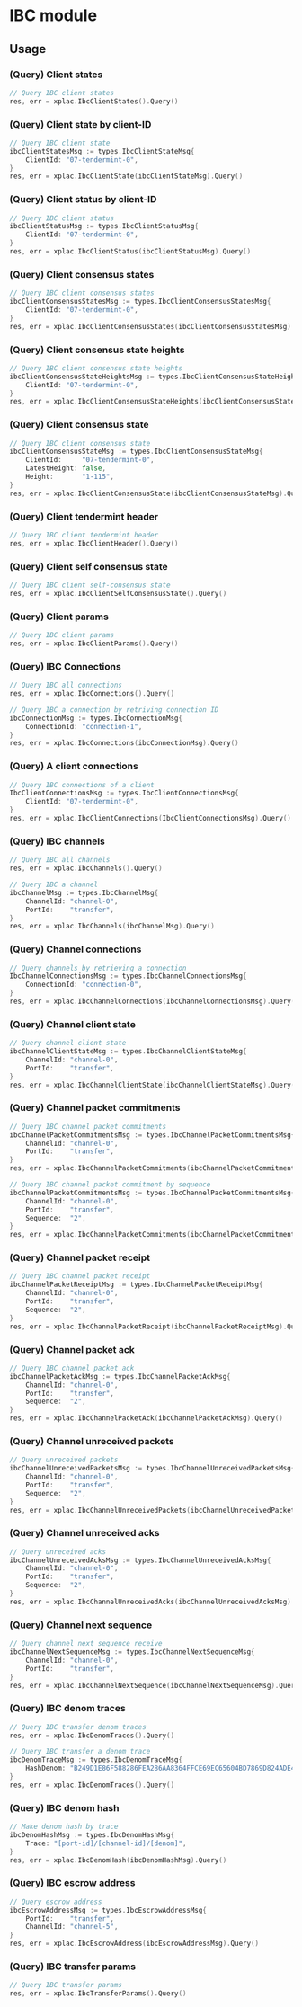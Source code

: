 # IBC module
## Usage
### (Query) Client states
```go
// Query IBC client states
res, err = xplac.IbcClientStates().Query()
```

### (Query) Client state by client-ID
```go
// Query IBC client state
ibcClientStatesMsg := types.IbcClientStateMsg{
    ClientId: "07-tendermint-0",
}
res, err = xplac.IbcClientState(ibcClientStateMsg).Query()
```

### (Query) Client status by client-ID
```go
// Query IBC client status
ibcClientStatusMsg := types.IbcClientStatusMsg{
    ClientId: "07-tendermint-0",
}
res, err = xplac.IbcClientStatus(ibcClientStatusMsg).Query()
```

### (Query) Client consensus states
```go
// Query IBC client consensus states
ibcClientConsensusStatesMsg := types.IbcClientConsensusStatesMsg{
    ClientId: "07-tendermint-0",
}
res, err = xplac.IbcClientConsensusStates(ibcClientConsensusStatesMsg).Query()
```

### (Query) Client consensus state heights
```go
// Query IBC client consensus state heights
ibcClientConsensusStateHeightsMsg := types.IbcClientConsensusStateHeightsMsg{
    ClientId: "07-tendermint-0",
}
res, err = xplac.IbcClientConsensusStateHeights(ibcClientConsensusStateHeightsMsg).Query()
```

### (Query) Client consensus state
```go
// Query IBC client consensus state
ibcClientConsensusStateMsg := types.IbcClientConsensusStateMsg{
    ClientId:     "07-tendermint-0",
    LatestHeight: false,
    Height:       "1-115",
}
res, err = xplac.IbcClientConsensusState(ibcClientConsensusStateMsg).Query()
```

### (Query) Client tendermint header
```go
// Query IBC client tendermint header
res, err = xplac.IbcClientHeader().Query()
```

### (Query) Client self consensus state
```go
// Query IBC client self-consensus state
res, err = xplac.IbcClientSelfConsensusState().Query()
```

### (Query) Client params
```go
// Query IBC client params
res, err = xplac.IbcClientParams().Query()
```

### (Query) IBC Connections
```go
// Query IBC all connections
res, err = xplac.IbcConnections().Query()

// Query IBC a connection by retriving connection ID
ibcConnectionMsg := types.IbcConnectionMsg{
    ConnectionId: "connection-1",
}
res, err = xplac.IbcConnections(ibcConnectionMsg).Query()
```

### (Query) A client connections
```go
// Query IBC connections of a client
IbcClientConnectionsMsg := types.IbcClientConnectionsMsg{
    ClientId: "07-tendermint-0",
}
res, err = xplac.IbcClientConnections(IbcClientConnectionsMsg).Query()
```

### (Query) IBC channels
```go
// Query IBC all channels
res, err = xplac.IbcChannels().Query()

// Query IBC a channel
ibcChannelMsg := types.IbcChannelMsg{
    ChannelId: "channel-0",
    PortId:    "transfer",
}
res, err = xplac.IbcChannels(ibcChannelMsg).Query()
```

### (Query) Channel connections
```go
// Query channels by retrieving a connection
IbcChannelConnectionsMsg := types.IbcChannelConnectionsMsg{
    ConnectionId: "connection-0",
}
res, err = xplac.IbcChannelConnections(IbcChannelConnectionsMsg).Query()
```

### (Query) Channel client state
```go
// Query channel client state
ibcChannelClientStateMsg := types.IbcChannelClientStateMsg{
    ChannelId: "channel-0",
    PortId:    "transfer",
}
res, err = xplac.IbcChannelClientState(ibcChannelClientStateMsg).Query()
```

### (Query) Channel packet commitments
```go
// Query IBC channel packet commitments
ibcChannelPacketCommitmentsMsg := types.IbcChannelPacketCommitmentsMsg{
    ChannelId: "channel-0",
    PortId:    "transfer",
}
res, err = xplac.IbcChannelPacketCommitments(ibcChannelPacketCommitmentsMsg).Query()

// Query IBC channel packet commitment by sequence
ibcChannelPacketCommitmentsMsg := types.IbcChannelPacketCommitmentsMsg{
    ChannelId: "channel-0",
    PortId:    "transfer",
    Sequence:  "2",
}
res, err = xplac.IbcChannelPacketCommitments(ibcChannelPacketCommitmentsMsg).Query()
```

### (Query) Channel packet receipt
```go
// Query IBC channel packet receipt
ibcChannelPacketReceiptMsg := types.IbcChannelPacketReceiptMsg{
    ChannelId: "channel-0",
    PortId:    "transfer",
    Sequence:  "2",
}
res, err = xplac.IbcChannelPacketReceipt(ibcChannelPacketReceiptMsg).Query()
```

### (Query) Channel packet ack
```go
// Query IBC channel packet ack
ibcChannelPacketAckMsg := types.IbcChannelPacketAckMsg{
    ChannelId: "channel-0",
    PortId:    "transfer",
    Sequence:  "2",
}
res, err = xplac.IbcChannelPacketAck(ibcChannelPacketAckMsg).Query()
```

### (Query) Channel unreceived packets
```go
// Query unreceived packets
ibcChannelUnreceivedPacketsMsg := types.IbcChannelUnreceivedPacketsMsg{
    ChannelId: "channel-0",
    PortId:    "transfer",
    Sequence:  "2",
}
res, err = xplac.IbcChannelUnreceivedPackets(ibcChannelUnreceivedPacketsMsg).Query()
```

### (Query) Channel unreceived acks
```go
// Query unreceived acks
ibcChannelUnreceivedAcksMsg := types.IbcChannelUnreceivedAcksMsg{
    ChannelId: "channel-0",
    PortId:    "transfer",
    Sequence:  "2",
}
res, err = xplac.IbcChannelUnreceivedAcks(ibcChannelUnreceivedAcksMsg).Query()
```

### (Query) Channel next sequence
```go
// Query channel next sequence receive
ibcChannelNextSequenceMsg := types.IbcChannelNextSequenceMsg{
    ChannelId: "channel-0",
    PortId:    "transfer",
}
res, err = xplac.IbcChannelNextSequence(ibcChannelNextSequenceMsg).Query()
```

### (Query) IBC denom traces
```go
// Query IBC transfer denom traces
res, err = xplac.IbcDenomTraces().Query()

// Query IBC transfer a denom trace
ibcDenomTraceMsg := types.IbcDenomTraceMsg{
    HashDenom: "B249D1E86F588286FEA286AA8364FFCE69EC65604BD7869D824ADE40F00FA25B",
}
res, err = xplac.IbcDenomTraces().Query()
```

### (Query) IBC denom hash
```go
// Make denom hash by trace
ibcDenomHashMsg := types.IbcDenomHashMsg{
    Trace: "[port-id]/[channel-id]/[denom]",
}
res, err = xplac.IbcDenomHash(ibcDenomHashMsg).Query()
```

### (Query) IBC escrow address
```go
// Query escrow address
ibcEscrowAddressMsg := types.IbcEscrowAddressMsg{
    PortId:    "transfer",
    ChannelId: "channel-5",
}
res, err = xplac.IbcEscrowAddress(ibcEscrowAddressMsg).Query()
```

### (Query) IBC transfer params
```go
// Query IBC transfer params
res, err = xplac.IbcTransferParams().Query()
```